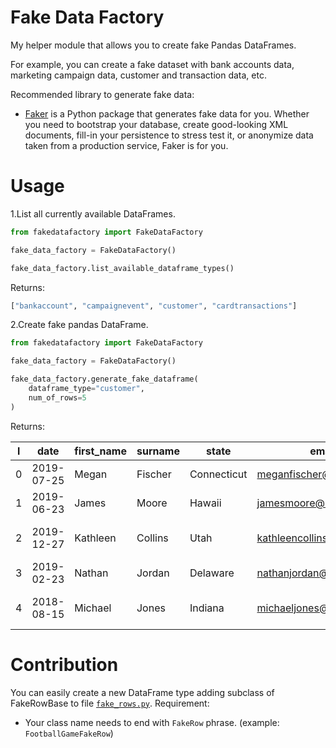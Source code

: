 # Fake Data Factory

My helper module that allows you to create fake Pandas DataFrames.

For example, you can create a fake dataset with bank accounts data,
marketing campaign data, customer and transaction data, etc.

Recommended library to generate fake data:
* [Faker](https://github.com/joke2k/faker) is a Python package that generates fake data for you. Whether you need to bootstrap your database, create good-looking XML documents, fill-in your persistence to stress test it, or anonymize data taken from a production service, Faker is for you.

# Usage
1.List all currently available DataFrames.
```python
from fakedatafactory import FakeDataFactory

fake_data_factory = FakeDataFactory()

fake_data_factory.list_available_dataframe_types()
```

Returns:
```python
["bankaccount", "campaignevent", "customer", "cardtransactions"]
```

2.Create fake pandas DataFrame.
```python
from fakedatafactory import FakeDataFactory

fake_data_factory = FakeDataFactory()

fake_data_factory.generate_fake_dataframe(
    dataframe_type="customer",
    num_of_rows=5
)
```

Returns:

| l | date | first_name | surname | state | email | company |
| ---- | ---- | ---- | ---- | ---- | ---- | ---- |
| 0 | 2019-07-25| Megan | Fischer | Connecticut | meganfischer@hotmail.com | Miller-Castro |
| 1 | 2019-06-23| James | Moore | Hawaii | jamesmoore@hotmail.com | Holloway and Sons |
| 2 | 2019-12-27| Kathleen | Collins | Utah | kathleencollins@gmail.com | Lane, Bennett and Gray |
| 3 | 2019-02-23| Nathan | Jordan | Delaware | nathanjordan@hotmail.com | Griffin-Bradley |
| 4 | 2018-08-15| Michael | Jones | Indiana | michaeljones@yahoo.com | Gonzalez, Johnson and Wu |



# Contribution

You can easily create a new DataFrame type adding subclass of FakeRowBase to file [`fake_rows.py`](https://github.com/damklis/fakedatafactory/blob/master/fakedatafactory/fakerow/fake_rows.py).
Requirement:
* Your class name needs to end with `FakeRow` phrase. (example: `FootballGameFakeRow`)

